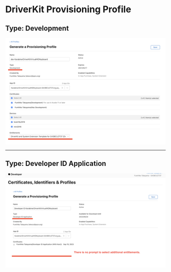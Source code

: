# DriverKit Provisioning Profile

## Type: Development

![dev](dev.png)

---

## Type: Developer ID Application

![prod](prod.png)

